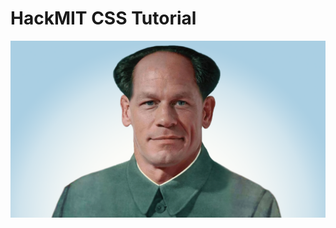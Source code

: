 # HackMIT CSS Tutorial

![John Xina](https://raw.githubusercontent.com/techx/css_setup/master/src/assets/xina.png)